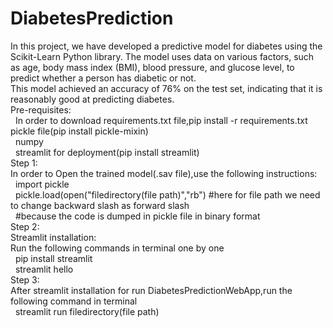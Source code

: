 
# DiabetesPrediction
In this project, we have developed a predictive model for diabetes using the Scikit-Learn Python library. The model uses data on various factors, such as age, body mass index (BMI), blood pressure, and glucose level, to predict whether a person has diabetic or not.\
This model achieved an accuracy of 76% on the test set, indicating that it is reasonably good at predicting diabetes.\
Pre-requisites:\
&nbsp; In order to download requirements.txt file,pip install -r requirements.txt
&nbsp;  pickle file(pip install pickle-mixin)\
&nbsp;  numpy\
&nbsp;  streamlit for deployment(pip install streamlit)\
Step 1:\
In order to Open the trained model(.sav file),use the following instructions:\
&nbsp;    import pickle\
&nbsp;    pickle.load(open("filedirectory(file path)","rb") #here for file path we need to change backward slash as forward slash\
&nbsp;    #because the code is dumped in pickle file in binary format\
Step 2:\
Streamlit installation:\
Run the following commands in terminal one by one\
&nbsp;  pip install streamlit\
&nbsp;  streamlit hello\
Step 3:\
After streamlit installation for run DiabetesPredictionWebApp,run the following command in terminal\
&nbsp;   streamlit run filedirectory(file path)

  
               
